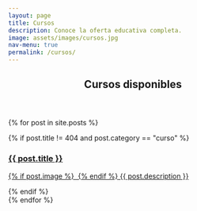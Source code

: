 ```yaml
---
layout: page
title: Cursos
description: Conoce la oferta educativa completa.
image: assets/images/cursos.jpg
nav-menu: true
permalink: /cursos/
---
```


<!-- Main -->
<div id="main" class="alt">

<!-- One -->
<section id="one">
	<div class="inner">
		<header class="major">
			<h1>Cursos disponibles</h1>
		</header>

<!-- Content -->
{% for post in site.posts %}
<div class="row">
	{% if post.title != 404 and post.category == "curso" %}
		<a href="{{ post.url | absolute_url }}">
			<div class="12u 12u$(medium)">
				<h3>{{ post.title }}</h3>
				<p>
				{% if post.image %}
					<span class="image left"><img src="{{ site.baseurl }}/{{ post.image }}" alt="" /></span>
				{% endif %}
				{{ post.description }}</p>
			</div>
		</a>
	{% endif %}
</div>
{% endfor %}

</div>
